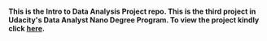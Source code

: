#### This is the Intro to Data Analysis Project repo. This is the third project in Udacity's Data Analyst Nano Degree Program. To view the project kindly click [here](http://nbviewer.jupyter.org/github/gautamjo/Udacity_Project_3_Intro_to_data_analysis/blob/master/Project3_The_Titanic_investigation.html). ####